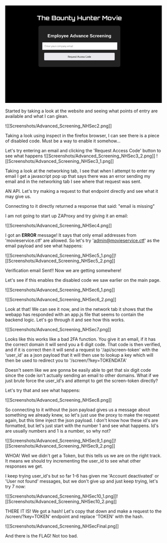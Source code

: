 
![Screenshot](Screenshots/Advanced_Screening_NHSec1.png)

Started by taking a look at the website and seeing what points of entry are available and what I can glean.

![[Screenshots/Advanced_Screening_NHSec2.png]]

Taking a look using inspect in the firefox browser, I can see there is a piece of disabled code. Must be a way to enable it somehow...

Let's try entering an email and clicking the 'Request Access Code' button to see what happens
![[Screenshots/Advanced_Screening_NHSec3_2.png]]
![[Screenshots/Advanced_Screening_NHSec3_1.png]]

Taking a look at the networking tab, I see that when I attempt to enter my email I get a javascript pop up that says there was an error sending my email and in the networking tab I see where that request was sent. 

AN API. Let's try making a request to that endpoint directly and see what it may give us.

Connecting to it directly returned a response that said: "email is missing"

I am not going to start up ZAProxy and try giving it an email:

![[Screenshots/Advanced_Screening_NHSec4.png]]

I got an **ERROR** message! It says that only email addresses from 'movieservice.ctf' are allowed. So let's try 'admin@movieservice.ctf' as the email payload and see what happens:

![[Screenshots/Advanced_Screening_NHSec5_1.png]]![[Screenshots/Advanced_Screening_NHSec5_2.png]]

Verification email Sent!! Now we are getting somewhere!

Let's see if this enables the disabled code we saw earlier on the main page.

![[Screenshots/Advanced_Screening_NHSec6_1.png]]

![[Screenshots/Advanced_Screening_NHSec6_2.png]]

Look at that! We can see it now, and in the network tab it shows that the webapp has responded with an app.js file that seems to contain the backend logic. Let's go through it and see how this works.


![[Screenshots/Advanced_Screening_NHSec7.png]]

Looks like this works like a bad 2FA function. You give it an email, if it has the correct domain it will send you a 6 digit code. That code is then verified, and if it is correct then it will send a request to '/api/screen-token' with the 'user_id' as a json payload that it will then use to lookup a key which will then be used to redirect you to '/screen/?key=TOKENDATA'

Doesn't seem like we are gonna be easily able to get that six digit code since the code isn't actually sending an email to other domains. What if we just brute force the user_id's and attempt to get the screen-token directly?

Let's try that and see what happens:

![[Screenshots/Advanced_Screening_NHSec8.png]]

So connecting to it without the json payload gives us a message about something we already knew, so let's just use the proxy to make the request again, but this time inject the json payload. I don't know how these id's are formatted, but let's just start with the number 1 and see what happens. Id's are usually numbers and 1 is a number, so why not?

![[Screenshots/Advanced_Screening_NHSec9_1.png]]![[Screenshots/Advanced_Screening_NHSec9_2.png]]

WHOA! Well we didn't get a Token, but this tells us we are on the right track. It means we should try incrementing the user_id to see what other responses we get. 

I keep trying user_id's but so far 1-6 has given me 'Account deactivated' or 'User not found' messages, but we don't give up and just keep trying, let's try 7 now:

![[Screenshots/Advanced_Screening_NHSec10_1.png]]![[Screenshots/Advanced_Screening_NHSec10_2.png]]

THERE IT IS! We got a hash! Let's copy that down and make a request to the /screen/?key=TOKEN' endpoint and replace 'TOKEN' with the hash.

![[Screenshots/Advanced_Screening_NHSecFinal.png]]

And there is the FLAG! Not too bad. 
